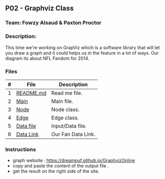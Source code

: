 ## P02 - Graphviz Class    
### Team: Fowzy Alsaud & Paxton Proctor

### Description:
This time we're working on GrapViz which is a software library that will let you draw a graph and it could helps us in the feature in a lot of ways. Our diagram its about NFL Fandom for 2014.

### Files

|   #   | File     | Description                      |
| :---: | -------- | -------------------------------- |
|   1   | [README.md](README.md)</a> | Read me file. |
|   2   | [Main](main.cpp)</a> | Main file. |
|   3   | [Node](Node.h)</a> | Node class. |
|   4   | [Edge](Edge.h)</a> | Edge class. |
|   5   | [Data file](input.txt)</a> | Input/Data file. |
|   6   | <a href="https://interactive.twitter.com/nfl_followers2014/#?mode=team&team=all">Data Link</a> | Our Fan Data Link. |



### Instructions

- graph website : https://dreampuf.github.io/GraphvizOnline
- copy and paste the content of the output file .
- get the result on the right side of the site.
